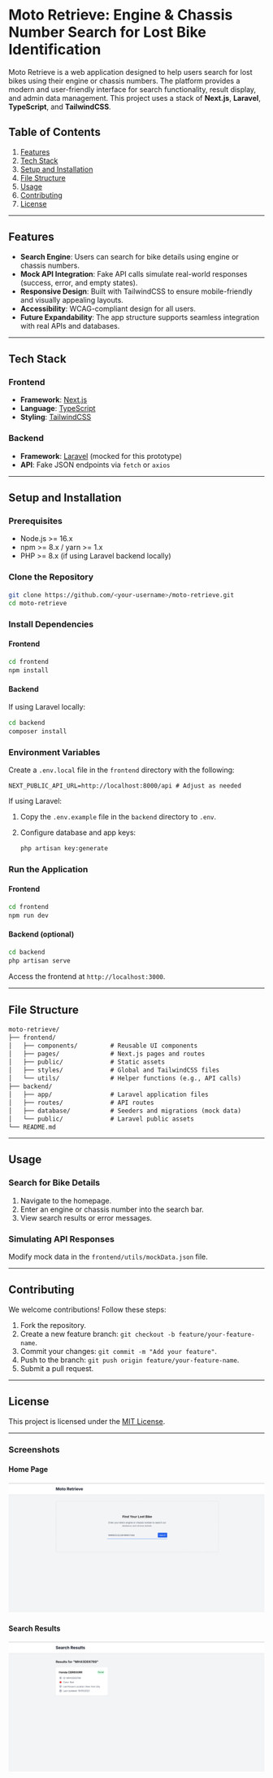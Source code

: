 <!-- eslint-disable -->

# Moto Retrieve: Engine & Chassis Number Search for Lost Bike Identification

Moto Retrieve is a web application designed to help users search for lost bikes using their engine or chassis numbers. The platform provides a modern and user-friendly interface for search functionality, result display, and admin data management. This project uses a stack of **Next.js**, **Laravel**, **TypeScript**, and **TailwindCSS**.

## Table of Contents

1. [Features](#features)
2. [Tech Stack](#tech-stack)
3. [Setup and Installation](#setup-and-installation)
4. [File Structure](#file-structure)
5. [Usage](#usage)
6. [Contributing](#contributing)
7. [License](#license)

---

## Features

- **Search Engine**: Users can search for bike details using engine or chassis numbers.
- **Mock API Integration**: Fake API calls simulate real-world responses (success, error, and empty states).
- **Responsive Design**: Built with TailwindCSS to ensure mobile-friendly and visually appealing layouts.
- **Accessibility**: WCAG-compliant design for all users.
- **Future Expandability**: The app structure supports seamless integration with real APIs and databases.

---

## Tech Stack

### Frontend

- **Framework**: [Next.js](https://nextjs.org/)
- **Language**: [TypeScript](https://www.typescriptlang.org/)
- **Styling**: [TailwindCSS](https://tailwindcss.com/)

### Backend

- **Framework**: [Laravel](https://laravel.com/) (mocked for this prototype)
- **API**: Fake JSON endpoints via `fetch` or `axios`

---

## Setup and Installation

### Prerequisites

- Node.js >= 16.x
- npm >= 8.x / yarn >= 1.x
- PHP >= 8.x (if using Laravel backend locally)

### Clone the Repository

```bash
git clone https://github.com/<your-username>/moto-retrieve.git
cd moto-retrieve
```

### Install Dependencies

#### Frontend

```bash
cd frontend
npm install
```

#### Backend

If using Laravel locally:

```bash
cd backend
composer install
```

### Environment Variables

Create a `.env.local` file in the `frontend` directory with the following:

```env
NEXT_PUBLIC_API_URL=http://localhost:8000/api # Adjust as needed
```

If using Laravel:

1. Copy the `.env.example` file in the `backend` directory to `.env`.
2. Configure database and app keys:

   ```bash
   php artisan key:generate
   ```

### Run the Application

#### Frontend

```bash
cd frontend
npm run dev
```

#### Backend (optional)

```bash
cd backend
php artisan serve
```

Access the frontend at `http://localhost:3000`.

---

## File Structure

```plaintext
moto-retrieve/
├── frontend/
│   ├── components/         # Reusable UI components
│   ├── pages/              # Next.js pages and routes
│   ├── public/             # Static assets
│   ├── styles/             # Global and TailwindCSS files
│   └── utils/              # Helper functions (e.g., API calls)
├── backend/
│   ├── app/                # Laravel application files
│   ├── routes/             # API routes
│   ├── database/           # Seeders and migrations (mock data)
│   └── public/             # Laravel public assets
└── README.md
```

---

## Usage

### Search for Bike Details

1. Navigate to the homepage.
2. Enter an engine or chassis number into the search bar.
3. View search results or error messages.

### Simulating API Responses

Modify mock data in the `frontend/utils/mockData.json` file.

---

## Contributing

We welcome contributions! Follow these steps:

1. Fork the repository.
2. Create a new feature branch: `git checkout -b feature/your-feature-name`.
3. Commit your changes: `git commit -m "Add your feature"`.
4. Push to the branch: `git push origin feature/your-feature-name`.
5. Submit a pull request.

---

## License

This project is licensed under the [MIT License](LICENSE).

---

### Screenshots

#### Home Page

![Home Page Screenshot](public/screenshots/home-page.png)

#### Search Results

![Search Results Screenshot](public/screenshots/search-results.png)
